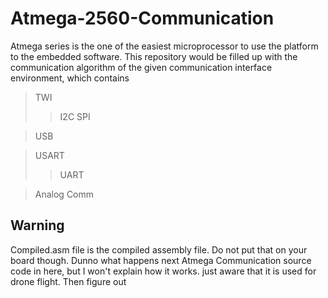 # Atmega-2560-Communication

Atmega series is the one of the easiest microprocessor to use the platform to the embedded software. This repository would be filled up with the communication algorithm of the given communication interface environment, which contains

> TWI
>> I2C
>> SPI

> USB

> USART
>> UART

> Analog Comm


## Warning

Compiled.asm file is the compiled assembly file. Do not put that on your board though. Dunno what happens next
Atmega Communication source code in here, but I won't explain how it works. just aware that it is used for drone flight. Then figure out
